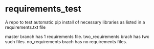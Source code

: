 # requirements_test
A repo to test automatic pip install of necessary libraries as listed in a requirements.txt file

master branch has 1 requirements file. two_requirements brach has two such files. no_requirements brach has no requirements files.

